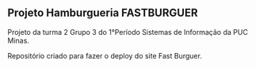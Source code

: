 ## Projeto Hamburgueria FASTBURGUER

Projeto da turma 2 Grupo 3 do 1°Período Sistemas de Informação da PUC Minas.

Repositório criado para fazer o deploy do site Fast Burguer.
